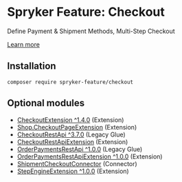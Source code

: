 # Spryker Feature: Checkout

Define Payment & Shipment Methods, Multi-Step Checkout

[Learn more](https://docs.spryker.com/docs/pbc/all/cart-and-checkout/202307.0/base-shop/checkout-feature-overview/checkout-feature-overview.html)

## Installation

```
composer require spryker-feature/checkout
```

## Optional modules
- [CheckoutExtension ^1.4.0](https://github.com/spryker/checkout-extension) (Extension)
- [Shop.CheckoutPageExtension](https://github.com/spryker-shop/checkout-page-extension) (Extension)
- [CheckoutRestApi ^3.7.0](https://github.com/spryker/checkout-rest-api) (Legacy Glue)
- [CheckoutRestApiExtension](https://github.com/spryker/checkout-rest-api-extension) (Extension)
- [OrderPaymentsRestApi ^1.0.0](https://github.com/spryker/order-payments-rest-api) (Legacy Glue)
- [OrderPaymentsRestApiExtension ^1.0.0](https://github.com/spryker/order-payments-rest-api-extension) (Extension)
- [ShipmentCheckoutConnector](https://github.com/spryker/shipment-checkout-connector) (Connector)
- [StepEngineExtension ^1.0.0](https://github.com/spryker/step-engine-extension) (Extension)
